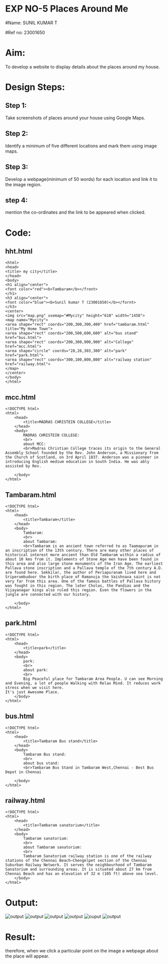# EXP NO-5 Places Around Me

#Name: SUNIL KUMAR T

#Ref no: 23001650
# Aim:
To develop a website to display details about the places around my house.

# Design Steps:

## Step 1:
Take screenshots of places around your house using Google Maps.

## Step 2:
Identify a minimum of five different locations and mark them using image maps.

## Step 3:
Develop a webpage(minimum of 50 words) for each location and link it to the image region.

## step 4:
mention the co-ordinates and the link to be appeared when clicked.


# Code:

## hht.html
```
<html>
<head>
<title> my city</title>
</head>
<body>
<h1 align="center">
<font color="red"><b>Tambaram</b></front>
</h1>
<h3 align="center">
<font color="blue"><b>Sunil kumar T (23001650)</b></fornt>
</h3>
<center>
<img src="map.png" usemap="#Mycity" height="610" width="1450">
<map name="Mycity">
<area shape="rect" coords="200,300,300,400" href="tambaram.html" title="My Home Town">
<area shape="rect" coords="200,500,600,600" alt="bus stand" href="bus.html">
<area shape="rect" coords="200,300,900,900" alt="College" href="mcc.html">
<area shape="circle" coords="28,26,303,300" alt="park" href="park.html">
<area shape="rect" coords="300,100,800,800" alt="railway station" href="railway.html">
</map>
</center>
</body>
</html>
```
## mcc.html

```
<!DOCTYPE html>
<html>
    <head>
        <title>MADRAS CHRISTEIN COLLEGE</title>
    </head>
    <body>
        MADRAS CHRISTEIN COLLEGE:
        <br>
        about MCC:
        <br>Madras Christian College traces its origin to the General Assembly School founded by the Rev. John Anderson, a Missionary from the Church of Scotland, on 3rd April 1837. Anderson was a pioneer in introducing English medium education in South India. He was ably assisted by Rev.
        
    </body>
</html>
```
## Tambaram.html

```
<!DOCTYPE html>
<html>
    <head>
        <title>Tambaram</title>
    </head>
    <body>
        Tambaram:
        <br>
        about Tambaram:
        <br>Tambaram is an ancient town referred to as Taamapuram in an inscription of the 13th century. There are many other places of historical interest more ancient than Old Tambaram within a radius of about 10 kms from it. Implements of Stone Age men have been found in this area and also large stone monuments of the Iron Age. The earliest Pallava stone inscription and a Pallava temple of the 7th century A.D. are found here. Sekkilar, the author of Periapuranam lived here and Sriperumbudoor the birth place of Ramanuja the Vaishnava saint is not very far from this area. One of the famous battles of Pallava history was fought in this region. The later Cholas, the Pandias and the Vijayanagar kings also ruled this region. Even the flowers in the jungle are connected with our history.
        
    </body>
</html>
```
## park.html

```
<!DOCTYPE html>
<html>
    <head>
        <title>park</title>
    </head>
    <body>
        park:
        <br>
        about park:
        <br>
        Big Peaceful place for Tambaram Area People. U can see Morning and Evening, a lot of people Walking with Relax Mind. It reduces work stress when we visit here.
It's just Awesome Place.
    </body>
</html>
```
## bus.html

```
<!DOCTYPE html>
<html>
    <head>
        <title>Tambaram Bus stand</title>
    </head>
    <body>
        Tambaram Bus stand:
        <br>
        about bus stand:
        <br>Tambaram Bus Stand in Tambaram West,Chennai - Best Bus Depot in Chennai 
        
    </body>
</html>
```
## railway.html
```
<!DOCTYPE html>
<html>
    <head>
        <title>Tambaram sanatorium</title>
    </head>
    <body>
        Tambaram sanatorium:
        <br>
        about Tambaram sanatorium:
        <br>
        Tambaram Sanatorium railway station is one of the railway stations of the Chennai Beach–Chengelpet section of the Chennai Suburban Railway Network. It serves the neighbourhood of Tambaram Sanatorium and surrounding areas. It is situated about 27 km from Chennai Beach and has an elevation of 32 m (105 ft) above sea level.
    </body>
</html>
```


# Output:
![output](/map.png)
![output](/mcc.png)
![output](/tambaram.png)
![output](/park.png)
![ouput](/bus%20stand.png)
![output](/railway%20station.png)
# Result:
therefore, when we click a particular point on the image a webpage about the place will appear.

